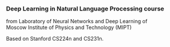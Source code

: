 ### Deep Learning in Natural Language Processing course

from Laboratory of Neural Networks and Deep Learning of  
Moscow Institute of Physics and Technology (MIPT)

Based on Stanford CS224n and CS231n.
